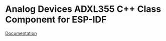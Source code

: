# Analog Devices ADXL355 C++ Class Component for ESP-IDF

[Documentation](https://plasmapper.github.io/esp-cpp/components/adxl355/docs)
